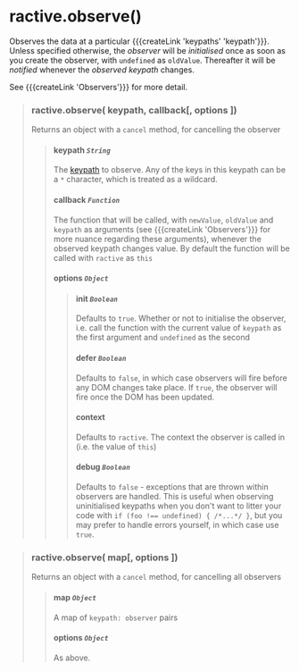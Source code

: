 # ractive.observe()

Observes the data at a particular {{{createLink 'keypaths' 'keypath'}}}. Unless specified otherwise, the *observer* will be *initialised* once as soon as you create the observer, with `undefined` as `oldValue`. Thereafter it will be *notified* whenever the *observed keypath* changes.

See {{{createLink 'Observers'}}} for more detail.


> ### ractive.observe( keypath, callback[, options ])
> Returns an object with a `cancel` method, for cancelling the observer
> > #### **keypath** *`String`*
> > The [keypath](keypaths) to observe. Any of the keys in this keypath can be a `*` character, which is treated as a wildcard.
> > #### **callback** *`Function`*
> > The function that will be called, with `newValue`, `oldValue` and `keypath` as arguments (see {{{createLink 'Observers'}}} for more nuance regarding these arguments), whenever the observed keypath changes value. By default the function will be called with `ractive` as `this`
> > #### options *`Object`*
> > > #### init *`Boolean`*
> > > Defaults to `true`. Whether or not to initialise the observer, i.e. call the function with the current value of `keypath` as the first argument and `undefined` as the second
> > > #### defer *`Boolean`*
> > > Defaults to `false`, in which case observers will fire before any DOM changes take place. If `true`, the observer will fire once the DOM has been updated.
> > > #### context
> > > Defaults to `ractive`. The context the observer is called in (i.e. the value of `this`)
> > > #### debug *`Boolean`*
> > > Defaults to `false` - exceptions that are thrown within observers are handled. This is useful when observing uninitialised keypaths when you don't want to litter your code with `if (foo !== undefined) { /*...*/ }`, but you may prefer to handle errors yourself, in which case use `true`.


> ### ractive.observe( map[, options ])
> Returns an object with a `cancel` method, for cancelling all observers
> > #### **map** *`Object`*
> > A map of `keypath: observer` pairs
> > #### options *`Object`*
> > As above.